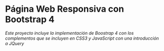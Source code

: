 # Página Web Responsiva con Bootstrap 4
_Este proyecto incluye la implementación de Boostrap 4 con los complementos que se incluyen en CSS3 y JavaScript con una introducción a JQuery_

